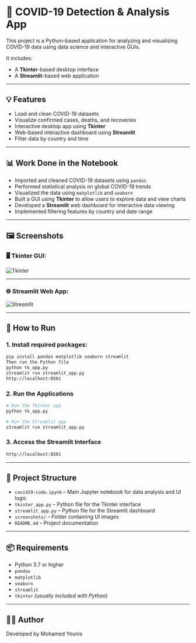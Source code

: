 # 🦠 COVID-19 Detection & Analysis App

This project is a Python-based application for analyzing and visualizing COVID-19 data using data science and interactive GUIs.

It includes:
- A **Tkinter**-based desktop interface
- A **Streamlit**-based web application

---

## 💡 Features

- Load and clean COVID-19 datasets
- Visualize confirmed cases, deaths, and recoveries
- Interactive desktop app using **Tkinter**
- Web-based interactive dashboard using **Streamlit**
- Filter data by country and time

---

## 📊 Work Done in the Notebook

- Imported and cleaned COVID-19 datasets using `pandas`
- Performed statistical analysis on global COVID-19 trends
- Visualized the data using `matplotlib` and `seaborn`
- Built a GUI using **Tkinter** to allow users to explore data and view charts
- Developed a **Streamlit** web dashboard for interactive data viewing
- Implemented filtering features by country and date range

---

## 🖼️ Screenshots

### 🖥️ Tkinter GUI:
![Tkinter](https://github.com/user-attachments/assets/c43c1905-e2aa-4546-8035-62850daa016b)

---

### 🌐 Streamlit Web App:
![Streamlit](https://github.com/user-attachments/assets/94e71ec9-240d-4f93-8990-241a444d1049)

---

## 🚀 How to Run

### 1. Install required packages:

```bash
pip install pandas matplotlib seaborn streamlit
Then run the Python file
python tk_app.py
streamlit run streamlit_app.py
http://localhost:8501

```
### 2. Run the Applications

```bash
# Run the Tkinter app
python tk_app.py

# Run the Streamlit app
streamlit run streamlit_app.py
```
### 3. Access the Streamlit Interface
```bash
http://localhost:8501
```
---

## 📁 Project Structure

- `covid19-code.ipynb` – Main Jupyter notebook for data analysis and UI logic  
- `tkinter_app.py` – Python file for the Tkinter interface  
- `streamlit_app.py` – Python file for the Streamlit dashboard  
- `screenshots/` – Folder containing UI images  
- `README.md` – Project documentation

---

## 📦 Requirements

- Python 3.7 or higher  
- `pandas`  
- `matplotlib`  
- `seaborn`  
- `streamlit`  
- `tkinter` *(usually included with Python)*

---

## 👨‍💻 Author

Developed by Mohamed Younis

